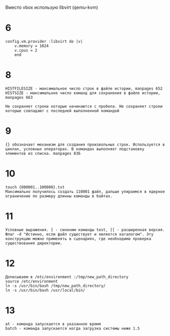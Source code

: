   Вместо vbox использую libvirt (qemu-kvm)

# 6
    config.vm.provider :libvirt do |v|
        v.memory = 1024
        v.cpus = 2
        end
# 8
    HISTFILESIZE - максимальное число строк в файле истории, manpages 652
    HISTSIZE - максимальное число команд для сохранения в файле истории, manpages 663
  
    Не сохраняет строки которые начинаются с пробела. Не сохраняет строки которые совпадают с последней выполненной командой

# 9
    {} обозначает механизм для создания произвольных строк. Используется в циклах, условных операторах. В командах выполняет подстановку элементов из списка. manpages 836

# 10
    touch {000001..100000}.txt
    Максимально получилось создать 110001 файл, дальше упираемся в ядерное ограничение по размеру длинны команды в байтах. 

# 11
    Условные выражения. [ - синоним команды test, [[ - расширенная версия. Флаг -d "Истинно, если файл существует и является каталогом". Эту конструкцию можно применять в сценариях, где необходима проверка существования директории.   

# 12
    Дописываем в /etc/environment :/tmp/new_path_directory
    source /etc/environment
    ln -s /usr/bin/bash /tmp/new_path_directory/
    ln -s /usr/bin/bash /usr/local/bin/

# 13
    at - команда запускается в указанное время
    batch - команда запускается когда загрузка системы ниже 1.5
